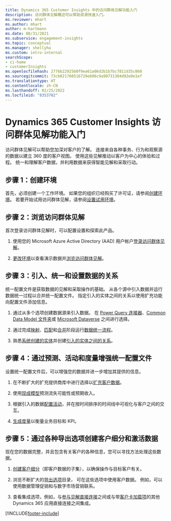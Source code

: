 ```yaml
---
title: Dynamics 365 Customer Insights 中的访问群体见解功能入门
description: 访问群体见解概述可以帮助资源快速入门。
ms.reviewer: mhart
ms.author: mhart
author: m-hartmann
ms.date: 08/31/2021
ms.subservice: engagement-insights
ms.topic: conceptual
ms.manager: shellyha
ms.custom: intro-internal
searchScope:
- ci-home
- customerInsights
ms.openlocfilehash: 2776b2292560f9ea61a06d2b1b7bc7811d35c860
ms.sourcegitcommit: 73cb021760516729e696c9a90731304d92e0e1ef
ms.translationtype: HT
ms.contentlocale: zh-CN
ms.lasthandoff: 02/25/2022
ms.locfileid: "8353702"
---
```

# <a name="get-started-with-dynamics-365-customer-insights-audience-insights-capability"></a>Dynamics 365 Customer Insights 访问群体见解功能入门

访问群体见解可以帮助您加深对客户的了解。 连接来自各种事务、行为和观察源的数据以建立 360 度的客户视图。 使用这些见解推动以客户为中心的体验和过程。 统一和理解客户数据，并利用数据来获得智能见解和采取行动。

## <a name="step-1-create-an-environment"></a>步骤 1：创建环境

首先，必须创建一个工作环境。 如果您的组织已经购买了许可证，请参阅[创建环境](create-environment.md)。 若要开始试用访问群体见解，请参阅[设置试用环境](../trial-signup.md)。 

## <a name="step-2-explore-audience-insights"></a>步骤 2：浏览访问群体见解

首次登录访问群体见解时，可以配置设置和探索此产品。

1. 使用您的 Microsoft Azure Active Directory (AAD) 用户帐户[登录访问群体见解](https://home.ci.ai.dynamics.com)。

1. [更改环境](manage-environments.md#switch-environments)以查看演示数据并[浏览访问群体见解](home.md)。

##  <a name="step-3-ingest-unify-and-set-up-relationships-for-your-data"></a>步骤 3：引入、统一和设置数据的关系

统一配置文件是获取数据的见解和采取操作的基础。 从各个源中引入数据并运行数据统一过程以合并统一配置文件。 指定引入的实体之间的关系以使用扩充功能向配置文件添加信息。 

1. 通过从多个选项创建数据源来引入数据。 在 [Power Query 连接器](connect-power-query.md)、[Common Data Model 文件夹](connect-common-data-model.md)或 [Microsoft Dataverse](/dynamics365/customer-insights/audience-insights/connect-dataverse-managed-lake) 之间进行选择。 

1. 通过完成[映射](map-entities.md)、[匹配](match-entities.md)和[合并](merge-entities.md)阶段运行[数据统一流程](data-unification.md)。

1. 熟悉[系统创建的实体](entities.md)并创建[引入的实体之间的关系](relationships.md)。
    
## <a name="step-4-enhance-unified-profiles-with-predictions-activities-and-measures"></a>步骤 4：通过预测、活动和度量增强统一配置文件

设置统一配置文件后，可以增强您的数据并进一步增加其提供的信息。

1. 在不断扩大的扩充提供商库中进行选择以[扩充客户数据](enrichment-hub.md)。

1. 使用[现成模型](predictions-overview.md)预测流失可能性或预期收入。

1. 根据引入的数据[配置活动](activities.md)，并在按时间排序的时间线中可视化与客户之间的交互。 

1. [生成度量](measures.md)以衡量业务目标和 KPI。
 
## <a name="step-5-create-segments-and-activate-data-through-various-export-options"></a>步骤 5：通过各种导出选项创建客户细分和激活数据

现在您的数据完整，并且包含有关客户的各种信息，您可以寻找方法处理这些数据。 

1. [创建客户细分](segments.md)（即客户数据的子集），以确保操作与目标客户有关。

1. 浏览不断扩大的[导出选项](export-destinations.md)目录， 可在这些选项中使用客户数据。 例如，可以使用数据管理促销和与数字市场营销联系。

1. 查看集成选项，例如，与[参与见解直接连接](../engagement-insights/integrate-audience-insights-engagement-insights.md)之间或与带[客户卡加载项](customer-card-add-in.md)的其他 Dynamics 365 应用直接连接之间集成。  


[!INCLUDE[footer-include](../includes/footer-banner.md)]